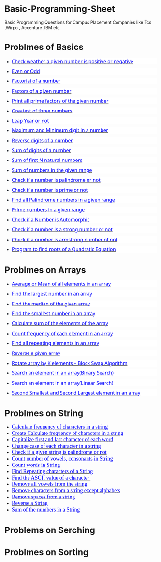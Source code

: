 # Basic-Programming-Sheet
Basic Programming Questions for Campus Placement Companies like Tcs ,Wirpo , Accenture ,IBM etc.

<h1>Problmes of Basics</h1>

<ul style="margin-bottom:0cm;margin-top:0cm;" type="disc">
    <li style='margin-top:3.0pt;margin-right:0cm;margin-bottom:8.0pt;margin-left:0cm;line-height:normal;font-size:15px;font-family:"Calibri",sans-serif;color:#24292F;background:white;'><span style='font-size:16px;font-family:"Segoe UI",sans-serif;'><a href="https://github.com/vishnu9701/Basic-Programming-Sheet/blob/main/Basic%20Questions%20on%20Number/Check%20weather%20a%20given%20number%20is%20positive%20or%20negative.cpp" title="Check weather a given number is positive or negative.cpp"><span style="color:blue;">Check weather a given number is positive or negative</span></a></span></li>
    <li style='margin-top:3.0pt;margin-right:0cm;margin-bottom:8.0pt;margin-left:0cm;line-height:normal;font-size:15px;font-family:"Calibri",sans-serif;color:#24292F;background:white;'><span style='font-size:16px;font-family:"Segoe UI",sans-serif;'><a href="https://github.com/vishnu9701/Basic-Programming-Sheet/blob/main/Basic%20Questions%20on%20Number/Even%20or%20Odd.cpp" title="Even or Odd.cpp"><span style="color:blue;">Even or Odd</span></a></span></li>
    <li style='margin-top:3.0pt;margin-right:0cm;margin-bottom:8.0pt;margin-left:0cm;line-height:normal;font-size:15px;font-family:"Calibri",sans-serif;color:#24292F;background:white;'><span style='font-size:16px;font-family:"Segoe UI",sans-serif;'><a href="https://github.com/vishnu9701/Basic-Programming-Sheet/blob/main/Basic%20Questions%20on%20Number/Factorial%20of%20a%20number.cpp" title="Factorial of a number.cpp"><span style="color:blue;">Factorial of a number</span></a></span></li>
    <li style='margin-top:3.0pt;margin-right:0cm;margin-bottom:8.0pt;margin-left:0cm;line-height:normal;font-size:15px;font-family:"Calibri",sans-serif;color:#24292F;background:white;'><span style='font-size:16px;font-family:"Segoe UI",sans-serif;'><a href="https://github.com/vishnu9701/Basic-Programming-Sheet/blob/main/Basic%20Questions%20on%20Number/Factors%20of%20a%20given%20number.cpp" title="Factors of a given number.cpp"><span style="color:blue;">Factors of a given number</span></a></span></li>
    <li style='margin-top:3.0pt;margin-right:0cm;margin-bottom:8.0pt;margin-left:0cm;line-height:normal;font-size:15px;font-family:"Calibri",sans-serif;color:#24292F;background:white;'><span style='font-size:16px;font-family:"Segoe UI",sans-serif;'><a href="https://github.com/vishnu9701/Basic-Programming-Sheet/blob/main/Basic%20Questions%20on%20Number/Print%20all%20prime%20factors%20of%20the%20given%20number.cpp" title="Print all prime factors of the given number.cpp"><span style="color:blue;">Print all prime factors of the given number</span></a></span></li>
    <li style='margin-top:3.0pt;margin-right:0cm;margin-bottom:8.0pt;margin-left:0cm;line-height:normal;font-size:15px;font-family:"Calibri",sans-serif;color:#24292F;background:white;'><span style='font-size:16px;font-family:"Segoe UI",sans-serif;'><a href="https://github.com/vishnu9701/Basic-Programming-Sheet/blob/main/Basic%20Questions%20on%20Number/Greatest%20of%20three%20numbers.cpp" title="Greatest of three numbers.cpp"><span style="color:blue;">Greatest of three numbers</span></a></span></li>
    <li style='margin-top:3.0pt;margin-right:0cm;margin-bottom:8.0pt;margin-left:0cm;line-height:normal;font-size:15px;font-family:"Calibri",sans-serif;color:#24292F;background:white;'><span style='font-size:16px;font-family:"Segoe UI",sans-serif;'><a href="https://github.com/vishnu9701/Basic-Programming-Sheet/blob/main/Basic%20Questions%20on%20Number/Leap%20Year%20or%20not.cpp" title="Leap Year or not.cpp"><span style="color:blue;">Leap Year or not</span></a></span></li>
    <li style='margin-top:3.0pt;margin-right:0cm;margin-bottom:8.0pt;margin-left:0cm;line-height:normal;font-size:15px;font-family:"Calibri",sans-serif;color:#24292F;background:white;'><span style='font-size:16px;font-family:"Segoe UI",sans-serif;'><a href="https://github.com/vishnu9701/Basic-Programming-Sheet/blob/main/Basic%20Questions%20on%20Number/Maximum%20and%20Minimum%20digit%20in%20a%20number.cpp" title="Maximum and Minimum digit in a number.cpp"><span style="color:blue;">Maximum and Minimum digit in a number</span></a></span></li>
    <li style='margin-top:3.0pt;margin-right:0cm;margin-bottom:8.0pt;margin-left:0cm;line-height:normal;font-size:15px;font-family:"Calibri",sans-serif;color:#24292F;background:white;'><span style='font-size:16px;font-family:"Segoe UI",sans-serif;'><a href="https://github.com/vishnu9701/Basic-Programming-Sheet/blob/main/Basic%20Questions%20on%20Number/Reverse%20digits%20of%20a%20number.cpp" title="Reverse digits of a number.cpp"><span style="color:blue;">Reverse digits of a number</span></a></span></li>
    <li style='margin-top:3.0pt;margin-right:0cm;margin-bottom:8.0pt;margin-left:0cm;line-height:normal;font-size:15px;font-family:"Calibri",sans-serif;color:#24292F;background:white;'><span style='font-size:16px;font-family:"Segoe UI",sans-serif;'><a href="https://github.com/vishnu9701/Basic-Programming-Sheet/blob/main/Basic%20Questions%20on%20Number/Sum%20of%20digits%20of%20a%20number.cpp" title="Sum of digits of a number.cpp"><span style="color:blue;">Sum of digits of a number</span></a></span></li>
    <li style='margin-top:3.0pt;margin-right:0cm;margin-bottom:8.0pt;margin-left:0cm;line-height:normal;font-size:15px;font-family:"Calibri",sans-serif;color:#24292F;background:white;'><span style='font-size:16px;font-family:"Segoe UI",sans-serif;'><a href="https://github.com/vishnu9701/Basic-Programming-Sheet/blob/main/Basic%20Questions%20on%20Number/Sum%20of%20first%20N%20natural%20numbers.cpp" title="Sum of first N natural numbers.cpp"><span style="color:blue;">Sum of first N natural numbers</span></a></span></li>
    <li style='margin-top:3.0pt;margin-right:0cm;margin-bottom:8.0pt;margin-left:0cm;line-height:normal;font-size:15px;font-family:"Calibri",sans-serif;color:#24292F;background:white;'><span style='font-size:16px;font-family:"Segoe UI",sans-serif;'><a href="https://github.com/vishnu9701/Basic-Programming-Sheet/blob/main/Basic%20Questions%20on%20Number/Sum%20of%20numbers%20in%20the%20given%20range.cpp" title="Sum of numbers in the given range.cpp"><span style="color:blue;">Sum of numbers in the given range</span></a></span></li>
    <li style='margin-top:3.0pt;margin-right:0cm;margin-bottom:8.0pt;margin-left:0cm;line-height:normal;font-size:15px;font-family:"Calibri",sans-serif;color:#24292F;background:white;'><span style='font-size:16px;font-family:"Segoe UI",sans-serif;'><a href="https://github.com/vishnu9701/Basic-Programming-Sheet/blob/main/Basic%20Questions%20on%20Number/Check%20if%20a%20number%20is%20palindrome%20or%20not.cpp" title="Check if a number is palindrome or not.cpp"><span style="color:     blue;">Check if a number is palindrome or not</span></a></span></li>
    <li style='margin-top:3.0pt;margin-right:0cm;margin-bottom:8.0pt;margin-left:0cm;line-height:normal;font-size:15px;font-family:"Calibri",sans-serif;color:#24292F;background:white;'><span style='font-size:16px;font-family:"Segoe UI",sans-serif;'><a href="https://github.com/vishnu9701/Basic-Programming-Sheet/blob/main/Basic%20Questions%20on%20Number/Check%20if%20a%20number%20is%20prime%20or%20not.cpp" title="Check if a number is prime or not.cpp"><span style="color:blue;">Check if a number is prime or not</span></a></span></li>
    <li style='margin-top:3.0pt;margin-right:0cm;margin-bottom:8.0pt;margin-left:0cm;line-height:normal;font-size:15px;font-family:"Calibri",sans-serif;color:#24292F;background:white;'><span style='font-size:16px;font-family:"Segoe UI",sans-serif;'><a href="https://github.com/vishnu9701/Basic-Programming-Sheet/blob/main/Basic%20Questions%20on%20Number/Find%20all%20Palindrome%20numbers%20in%20a%20given%20range.cpp" title="Find all Palindrome numbers in a given range.cpp"><span style="color:blue;">Find all Palindrome numbers in a given range</span></a></span></li>
    <li style='margin-top:3.0pt;margin-right:0cm;margin-bottom:8.0pt;margin-left:0cm;line-height:normal;font-size:15px;font-family:"Calibri",sans-serif;color:#24292F;background:white;'><span style='font-size:16px;font-family:"Segoe UI",sans-serif;'><a href="https://github.com/vishnu9701/Basic-Programming-Sheet/blob/main/Basic%20Questions%20on%20Number/Prime%20numbers%20in%20a%20given%20range.cpp" title="Prime numbers in a given range.cpp"><span style="color:blue;">Prime numbers in a given range</span></a></span></li>
    <li style='margin-top:0cm;margin-right:0cm;margin-bottom:8.0pt;margin-left:0cm;line-height:normal;font-size:15px;font-family:"Calibri",sans-serif;color:#24292F;background:white;'><span style='font-size:16px;font-family:"Segoe UI",sans-serif;'><a href="https://github.com/vishnu9701/Basic-Programming-Sheet/blob/main/Basic%20Questions%20on%20Number/Check%20if%20a%20Number%20is%20Automorphic.cpp" title="Check if a Number is Automorphic.cpp"><span style="color:blue;">Check if a Number is Automorphic</span></a></span></li>
    <li style='margin-top:3.0pt;margin-right:0cm;margin-bottom:8.0pt;margin-left:0cm;line-height:normal;font-size:15px;font-family:"Calibri",sans-serif;color:#24292F;background:white;'><span style='font-size:16px;font-family:"Segoe UI",sans-serif;'><a href="https://github.com/vishnu9701/Basic-Programming-Sheet/blob/main/Basic%20Questions%20on%20Number/Check%20if%20a%20number%20is%20a%20strong%20number%20or%20not.cpp" title="Check if a number is a strong number or not.cpp"><span style="color:blue;">Check if a number is a strong number or not</span></a></span></li>
    <li style='margin-top:3.0pt;margin-right:0cm;margin-bottom:8.0pt;margin-left:0cm;line-height:normal;font-size:15px;font-family:"Calibri",sans-serif;color:#24292F;background:white;'><span style='font-size:16px;font-family:"Segoe UI",sans-serif;'><a href="https://github.com/vishnu9701/Basic-Programming-Sheet/blob/main/Basic%20Questions%20on%20Number/Check%20if%20a%20number%20is%20armstrong%20number%20of%20not.cpp" title="Check if a number is armstrong number of not.cpp"><span style="color:blue;">Check if a number is armstrong number of not</span></a></span></li>
    <li style='margin-top:3.0pt;margin-right:0cm;margin-bottom:8.0pt;margin-left:0cm;line-height:normal;font-size:15px;font-family:"Calibri",sans-serif;color:#24292F;background:white;'><span style='font-size:16px;font-family:"Segoe UI",sans-serif;'><a href="https://github.com/vishnu9701/Basic-Programming-Sheet/blob/main/Basic%20Questions%20on%20Number/Program%20to%20find%20roots%20of%20a%20Quadratic%20Equation.cpp" title="Program to find roots of a Quadratic Equation.cpp"><span style="color:blue;">Program to find roots of a Quadratic Equation</span></a></span></li>
</ul>



<h1>Problmes on Arrays</h1>



<ul style="margin-bottom:0cm;" type="disc">
    <li style='margin-top:0cm;margin-right:0cm;margin-bottom:8.0pt;margin-left:0cm;line-height:normal;font-size:15px;font-family:"Calibri",sans-serif;color:#24292F;background:white;'><span style='font-size:16px;font-family:"Segoe UI",sans-serif;'><a href="https://github.com/vishnu9701/Basic-Programming-Sheet/blob/main/Array/Average%20or%20Mean%20of%20all%20elements%20in%20an%20array.cpp" title="Average or Mean of all elements in an array.cpp"><span style="color:blue;">Average or Mean of all elements in an array</span></a></span></li>
    <li style='margin-top:3.0pt;margin-right:0cm;margin-bottom:8.0pt;margin-left:0cm;line-height:normal;font-size:15px;font-family:"Calibri",sans-serif;color:#24292F;background:white;'><span style='font-size:16px;font-family:"Segoe UI",sans-serif;'><a href="https://github.com/vishnu9701/Basic-Programming-Sheet/blob/main/Array/Find%20the%20largest%20number%20in%20an%20array.cpp" title="Find the largest number in an array.cpp"><span style="color:blue;">Find the largest number in an array</span></a></span></li>
    <li style='margin-top:3.0pt;margin-right:0cm;margin-bottom:8.0pt;margin-left:0cm;line-height:normal;font-size:15px;font-family:"Calibri",sans-serif;color:#24292F;background:white;'><span style='font-size:16px;font-family:"Segoe UI",sans-serif;'><a href="https://github.com/vishnu9701/Basic-Programming-Sheet/blob/main/Array/Find%20the%20median%20of%20the%20given%20array.cpp" title="Find the median of the given array.cpp"><span style="color:blue;">Find the median of the given array</span></a></span></li>
    <li style='margin-top:3.0pt;margin-right:0cm;margin-bottom:8.0pt;margin-left:0cm;line-height:normal;font-size:15px;font-family:"Calibri",sans-serif;color:#24292F;background:white;'><span style='font-size:16px;font-family:"Segoe UI",sans-serif;'><a href="https://github.com/vishnu9701/Basic-Programming-Sheet/blob/main/Array/Find%20the%20smallest%20number%20in%20an%20array.cpp" title="Find the smallest number in an array.cpp"><span style="color:blue;">Find the smallest number in an array</span></a></span></li>
    <li style='margin-top:3.0pt;margin-right:0cm;margin-bottom:8.0pt;margin-left:0cm;line-height:normal;font-size:15px;font-family:"Calibri",sans-serif;color:#24292F;background:white;'><span style='font-size:16px;font-family:"Segoe UI",sans-serif;'><a href="https://github.com/vishnu9701/Basic-Programming-Sheet/blob/main/Array/Calculate%20sum%20of%20the%20elements%20of%20the%20array.cpp" title="Calculate sum of the elements of the array.cpp"><span style="color:blue;">Calculate sum of the elements of the array</span></a></span></li>
    <li style='margin-top:3.0pt;margin-right:0cm;margin-bottom:8.0pt;margin-left:0cm;line-height:normal;font-size:15px;font-family:"Calibri",sans-serif;color:#24292F;background:white;'><span style='font-size:16px;font-family:"Segoe UI",sans-serif;'><a href="https://github.com/vishnu9701/Basic-Programming-Sheet/blob/main/Array/Count%20frequency%20of%20each%20element%20in%20an%20array.cpp" title="Count frequency of each element in an array.cpp"><span style="color:blue;">Count frequency of each element in an array</span></a></span></li>
    <li style='margin-top:3.0pt;margin-right:0cm;margin-bottom:8.0pt;margin-left:0cm;line-height:normal;font-size:15px;font-family:"Calibri",sans-serif;color:#24292F;background:white;'><span style='font-size:16px;font-family:"Segoe UI",sans-serif;'><a href="https://github.com/vishnu9701/Basic-Programming-Sheet/blob/main/Array/Find%20all%20repeating%20elements%20in%20an%20array.cpp" title="Find all repeating elements in an array.cpp"><span style="color:blue;">Find all repeating elements in an array</span></a></span></li>
    <li style='margin-top:3.0pt;margin-right:0cm;margin-bottom:8.0pt;margin-left:0cm;line-height:normal;font-size:15px;font-family:"Calibri",sans-serif;color:#24292F;background:white;'><span style='font-size:16px;font-family:"Segoe UI",sans-serif;'><a href="https://github.com/vishnu9701/Basic-Programming-Sheet/blob/main/Array/Reverse%20a%20given%20array.cpp" title="Reverse a given array.cpp"><span style="color:blue;">Reverse a given array</span></a></span></li>
    <li style='margin-top:3.0pt;margin-right:0cm;margin-bottom:8.0pt;margin-left:0cm;line-height:normal;font-size:15px;font-family:"Calibri",sans-serif;color:#24292F;background:white;'><span style='font-size:16px;font-family:"Segoe UI",sans-serif;'><a href="https://github.com/vishnu9701/Basic-Programming-Sheet/blob/main/Array/Rotate%20array%20by%20K%20elements%20%E2%80%93%20Block%20Swap%20Algorithm.cpp" title="Rotate array by K elements – Block Swap Algorithm.cpp"><span style="color:blue;">Rotate array by K elements &ndash; Block Swap Algorithm</span></a></span></li>
    <li style='margin-top:3.0pt;margin-right:0cm;margin-bottom:8.0pt;margin-left:0cm;line-height:normal;font-size:15px;font-family:"Calibri",sans-serif;color:#24292F;background:white;'><span style='font-size:16px;font-family:"Segoe UI",sans-serif;'><a href="https://github.com/vishnu9701/Basic-Programming-Sheet/blob/main/Array/Search%20an%20element%20in%20an%20array(Binary%20Search).cpp" title="Search an element in an array(Binary Search).cpp"><span style="color:blue;">Search an element in an array(Binary Search)</span></a></span></li>
    <li style='margin-top:3.0pt;margin-right:0cm;margin-bottom:8.0pt;margin-left:0cm;line-height:normal;font-size:15px;font-family:"Calibri",sans-serif;color:#24292F;background:white;'><span style='font-size:16px;font-family:"Segoe UI",sans-serif;'><a href="https://github.com/vishnu9701/Basic-Programming-Sheet/blob/main/Array/Search%20an%20element%20in%20an%20array(Linear%20Search).cpp" title="Search an element in an array(Linear Search).cpp"><span style="color:blue;">Search an element in an array(Linear Search)</span></a></span></li>
    <li style='margin-top:3.0pt;margin-right:0cm;margin-bottom:8.0pt;margin-left:0cm;line-height:normal;font-size:15px;font-family:"Calibri",sans-serif;color:#24292F;background:white;'><span style='font-size:16px;font-family:"Segoe UI",sans-serif;'><a href="https://github.com/vishnu9701/Basic-Programming-Sheet/blob/main/Array/Second%20Smallest%20and%20Second%20Largest%20element%20in%20an%20array.cpp" title="Second Smallest and Second Largest element in an array.cpp"><span style="color:blue;">Second Smallest and Second Largest element in an array</span></a></span></li>
</ul>



<h1> Problmes on String</h1>


<ul style="list-style-type: disc;">
    <li><span style='font-family:"Times New Roman",serif;font-size:13.5pt;color:black;'><a href="https://github.com/vishnu9701/Basic-Programming-Sheet/blob/main/String/Calculate%20frequency%20of%20characters%20in%20a%20string.cpp" title="Calculate frequency of characters in a string.cpp"><span style="color:blue;">Calculate frequency of characters in a string</span></a></span></li>
    <li><span style='font-family:"Times New Roman",serif;font-size:13.5pt;color:black;'><a href="https://github.com/vishnu9701/Basic-Programming-Sheet/commit/4101b3ec78890b65f760bd379bacef300f869ec5" title="Create Calculate frequency of characters in a string.cpp"><span style="color:blue;">Create Calculate frequency of characters in a string</span></a></span></li>
    <li><span style='font-family:"Times New Roman",serif;font-size:13.5pt;color:black;'><a href="https://github.com/vishnu9701/Basic-Programming-Sheet/blob/main/String/Capitalize%20first%20and%20last%20character%20of%20each%20word.cpp" title="Capitalize first and last character of each word.cpp"><span style="color:blue;">Capitalize first and last character of each word</span></a></span></li>
    <li><span style='font-family:"Times New Roman",serif;font-size:13.5pt;color:black;'><a href="https://github.com/vishnu9701/Basic-Programming-Sheet/blob/main/String/Change%20case%20of%20each%20character%20in%20a%20string.cpp" title="Change case of each character in a string.cpp"><span style="color:blue;">Change case of each character in a string</span></a></span></li>
    <li><span style='font-family:"Times New Roman",serif;font-size:13.5pt;color:black;'><a href="https://github.com/vishnu9701/Basic-Programming-Sheet/blob/main/String/Check%20if%20a%20given%20string%20is%20palindrome%20or%20not.cpp" title="Check if a given string is palindrome or not.cpp"><span style="color:blue;">Check if a given string is palindrome or not</span></a></span></li>
    <li><span style='font-family:"Times New Roman",serif;font-size:13.5pt;color:black;'><a href="https://github.com/vishnu9701/Basic-Programming-Sheet/blob/main/String/Count%20number%20of%20vowels%2C%20consonants%20in%20String.cpp" title="Count number of vowels, consonants in String.cpp"><span style="color:blue;">Count number of vowels, consonants in String</span></a></span></li>
    <li><span style='font-family:"Times New Roman",serif;font-size:13.5pt;color:black;'><a href="https://github.com/vishnu9701/Basic-Programming-Sheet/blob/main/String/Count%20words%20in%20String.cpp" title="Count words in String.cpp"><span style="color:blue;">Count words in String</span></a></span></li>
    <li><span style='font-family:"Times New Roman",serif;font-size:13.5pt;color:black;'><a href="https://github.com/vishnu9701/Basic-Programming-Sheet/blob/main/String/Find%20Repeating%20characters%20of%20a%20String.cpp" title="Find Repeating characters of a String.cpp"><span style="color:blue;">Find Repeating characters of a String</span></a></span></li>
    <li><span style='font-family:"Times New Roman",serif;font-size:13.5pt;color:black;'><a href="https://github.com/vishnu9701/Basic-Programming-Sheet/blob/main/String/Find%20the%20ASCII%20value%20of%20a%20character%20.cpp" title="Find the ASCII value of a character .cpp"><span style="color:blue;">Find the ASCII value of a character&nbsp;</span></a></span></li>
    <li><span style='font-family:"Times New Roman",serif;font-size:13.5pt;color:black;'><a href="https://github.com/vishnu9701/Basic-Programming-Sheet/blob/main/String/Remove%20all%20vowels%20from%20the%20string.cpp" title="Remove all vowels from the string.cpp"><span style="color:blue;">Remove all vowels from the string</span></a></span></li>
    <li><span style='font-family:"Times New Roman",serif;font-size:13.5pt;color:black;'><a href="https://github.com/vishnu9701/Basic-Programming-Sheet/blob/main/String/Remove%20characters%20from%20a%20string%20except%20alphabets.cpp" title="Remove characters from a string except alphabets.cpp"><span style="color:blue;">Remove characters from a string except alphabets</span></a></span></li>
    <li><span style='font-family:"Times New Roman",serif;font-size:13.5pt;color:black;'><a href="https://github.com/vishnu9701/Basic-Programming-Sheet/blob/main/String/Remove%20spaces%20from%20a%20string.cpp" title="Remove spaces from a string.cpp"><span style="color:blue;">Remove spaces from a string</span></a></span></li>
    <li><span style='font-family:"Times New Roman",serif;font-size:13.5pt;color:black;'><a href="https://github.com/vishnu9701/Basic-Programming-Sheet/blob/main/String/Reverse%20a%20String.cpp" title="Reverse a String.cpp"><span style="color:blue;">Reverse a String</span></a></span></li>
    <li><span style='font-family:"Times New Roman",serif;font-size:13.5pt;color:black;'><a href="https://github.com/vishnu9701/Basic-Programming-Sheet/blob/main/String/Sum%20of%20the%20numbers%20in%20a%20String.cpp" title="Sum of the numbers in a String.cpp"><span style="color:blue;">Sum of the numbers in a String</span></a></span></li>
</ul>

<h1>Problems on Serching<h1>
<h1>Problmes on Sorting<h1>
